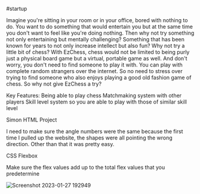 #startup

Imagine you're sitting in your room or in your office, bored with nothing to do. You want to do something that would entertain you but at the same time you don't want to feel like you're doing nothing. Then why not try something not only entertaining but mentally challenging? Something that has been known for years to not only increase intellect but also fun? Why not try a little bit of chess? With EzChess, chess would not be limited to being purly just a physical board game but a virtual, portable game as well. And don't worry, you don't need to find someone to play it with. You can play with complete random strangers over the internet. So no need to stress over trying to find someone who also enjoys playing a good old fashion game of chess. So why not give EzChess a try?

Key Features:
Being able to play chess
Matchmaking system with other players
Skill level system so you are able to play with those of similar skill level

Simon HTML Project

I need to make sure the angle numbers were the same because the first time I pulled up the website, the shapes were all pointing the wrong direction. Other than that it was pretty easy.

CSS Flexbox

Make sure the flex values add up to the total flex values that you predetermine 

![Screenshot 2023-01-27 192949](https://user-images.githubusercontent.com/112604068/215238737-d28caf47-ad64-45ac-aa27-4d36a183e6d2.png)
